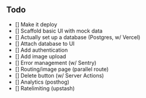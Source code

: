 ## Todo

- [] Make it deploy
- [] Scaffold basic UI with mock data
- [] Actually set up a database (Postgres, w/ Vercel)
- [] Attach database to UI 
- [] Add authentication
- [] Add image upload
- [] Error management (w/ Sentry)
- [] Routing/image page (parallel route)
- [] Delete button (w/ Server Actions)
- [] Analytics (posthog)
- [] Ratelimiting (upstash)
